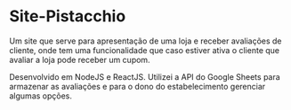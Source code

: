 # Site-Pistacchio

Um site que serve para apresentação de uma loja e receber avaliações de cliente, onde tem uma funcionalidade que caso estiver ativa o cliente que avaliar a loja pode receber um cupom.

Desenvolvido em NodeJS e ReactJS. Utilizei a API do Google Sheets para armazenar as avaliações e para o dono do estabelecimento gerenciar algumas opções.
